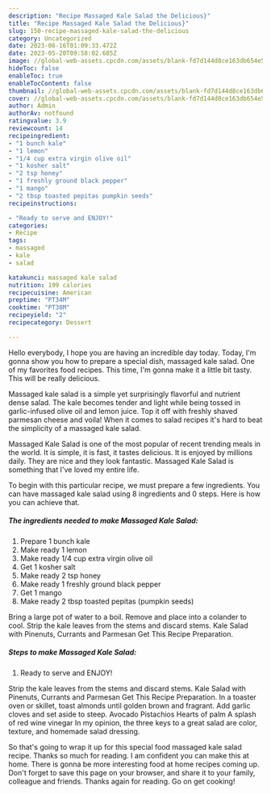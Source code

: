 ```yaml
---
description: "Recipe Massaged Kale Salad the Delicious}"
title: "Recipe Massaged Kale Salad the Delicious}"
slug: 150-recipe-massaged-kale-salad-the-delicious
category: Uncategorized
date: 2023-06-16T01:09:33.472Z
date: 2023-05-20T09:58:02.685Z
image: //global-web-assets.cpcdn.com/assets/blank-fd7d144d8ce163db654e5a02c40b08a2775adb7897d16e4062681dc7e1b2800f.png
hideToc: false
enableToc: true
enableTocContent: false
thumbnail: //global-web-assets.cpcdn.com/assets/blank-fd7d144d8ce163db654e5a02c40b08a2775adb7897d16e4062681dc7e1b2800f.png
cover: //global-web-assets.cpcdn.com/assets/blank-fd7d144d8ce163db654e5a02c40b08a2775adb7897d16e4062681dc7e1b2800f.png
author: Admin
authorAv: notfound
ratingvalue: 3.9
reviewcount: 14
recipeingredient:
- "1 bunch kale"
- "1 lemon"
- "1/4 cup extra virgin olive oil"
- "1 kosher salt"
- "2 tsp honey"
- "1 freshly ground black pepper"
- "1 mango"
- "2 tbsp toasted pepitas pumpkin seeds"
recipeinstructions:

- "Ready to serve and ENJOY!"
categories:
- Recipe
tags:
- massaged
- kale
- salad

katakunci: massaged kale salad 
nutrition: 199 calories
recipecuisine: American
preptime: "PT34M"
cooktime: "PT38M"
recipeyield: "2"
recipecategory: Dessert

---
```



Hello everybody, I hope you are having an incredible day today. Today, I'm gonna show you how to prepare a special dish, massaged kale salad. One of my favorites food recipes. This time, I'm gonna make it a little bit tasty. This will be really delicious.

Massaged kale salad is a simple yet surprisingly flavorful and nutrient dense salad. The kale becomes tender and light while being tossed in garlic-infused olive oil and lemon juice. Top it off with freshly shaved parmesan cheese and voila! When it comes to salad recipes it&#39;s hard to beat the simplicity of a massaged kale salad.

Massaged Kale Salad is one of the most popular of recent trending meals in the world. It is simple, it is fast, it tastes delicious. It is enjoyed by millions daily. They are nice and they look fantastic. Massaged Kale Salad is something that I've loved my entire life.


To begin with this particular recipe, we must prepare a few ingredients. You can have massaged kale salad using 8 ingredients and 0 steps. Here is how you can achieve that.

<!--inarticleads1-->

##### The ingredients needed to make Massaged Kale Salad:

1. Prepare 1 bunch kale
1. Make ready 1 lemon
1. Make ready 1/4 cup extra virgin olive oil
1. Get 1 kosher salt
1. Make ready 2 tsp honey
1. Make ready 1 freshly ground black pepper
1. Get 1 mango
1. Make ready 2 tbsp toasted pepitas (pumpkin seeds)


Bring a large pot of water to a boil. Remove and place into a colander to cool. Strip the kale leaves from the stems and discard stems. Kale Salad with Pinenuts, Currants and Parmesan Get This Recipe Preparation. 

<!--inarticleads2-->

##### Steps to make Massaged Kale Salad:


1. Ready to serve and ENJOY!

Strip the kale leaves from the stems and discard stems. Kale Salad with Pinenuts, Currants and Parmesan Get This Recipe Preparation. In a toaster oven or skillet, toast almonds until golden brown and fragrant. Add garlic cloves and set aside to steep. Avocado Pistachios Hearts of palm A splash of red wine vinegar In my opinion, the three keys to a great salad are color, texture, and homemade salad dressing. 

So that's going to wrap it up for this special food massaged kale salad recipe. Thanks so much for reading. I am confident you can make this at home. There is gonna be more interesting food at home recipes coming up. Don't forget to save this page on your browser, and share it to your family, colleague and friends. Thanks again for reading. Go on get cooking!
